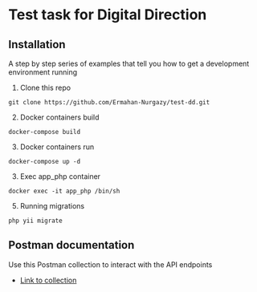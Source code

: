 # Test task for Digital Direction

## Installation

A step by step series of examples that tell you how to get a development environment running

1. Clone this repo

```
git clone https://github.com/Ermahan-Nurgazy/test-dd.git
```

2. Docker containers build

```
docker-compose build
```
3. Docker containers run

```
docker-compose up -d
```
3. Exec app_php container

```
docker exec -it app_php /bin/sh
```
5. Running migrations

```
php yii migrate
```

## Postman documentation

Use this Postman collection to interact with the API endpoints

- [Link to collection](https://documenter.getpostman.com/view/34954451/2sAYX8K1qK)

